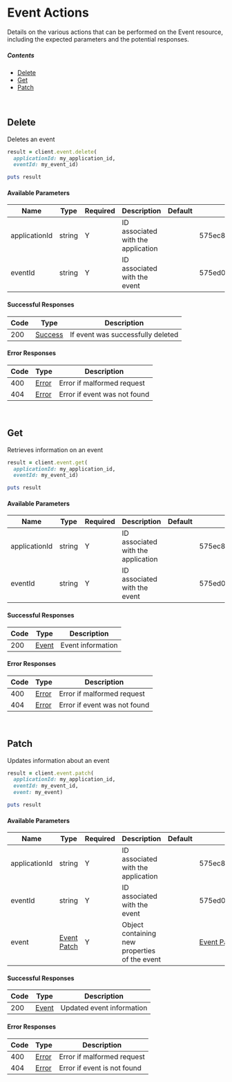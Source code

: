 # Event Actions

Details on the various actions that can be performed on the
Event resource, including the expected
parameters and the potential responses.

##### Contents

*   [Delete](#delete)
*   [Get](#get)
*   [Patch](#patch)

<br/>

## Delete

Deletes an event

```ruby
result = client.event.delete(
  applicationId: my_application_id,
  eventId: my_event_id)

puts result
```

#### Available Parameters

| Name | Type | Required | Description | Default | Example |
| ---- | ---- | -------- | ----------- | ------- | ------- |
| applicationId | string | Y | ID associated with the application |  | 575ec8687ae143cd83dc4a97 |
| eventId | string | Y | ID associated with the event |  | 575ed0de7ae143cd83dc4aa5 |

#### Successful Responses

| Code | Type | Description |
| ---- | ---- | ----------- |
| 200 | [Success](_schemas.md#success) | If event was successfully deleted |

#### Error Responses

| Code | Type | Description |
| ---- | ---- | ----------- |
| 400 | [Error](_schemas.md#error) | Error if malformed request |
| 404 | [Error](_schemas.md#error) | Error if event was not found |

<br/>

## Get

Retrieves information on an event

```ruby
result = client.event.get(
  applicationId: my_application_id,
  eventId: my_event_id)

puts result
```

#### Available Parameters

| Name | Type | Required | Description | Default | Example |
| ---- | ---- | -------- | ----------- | ------- | ------- |
| applicationId | string | Y | ID associated with the application |  | 575ec8687ae143cd83dc4a97 |
| eventId | string | Y | ID associated with the event |  | 575ed0de7ae143cd83dc4aa5 |

#### Successful Responses

| Code | Type | Description |
| ---- | ---- | ----------- |
| 200 | [Event](_schemas.md#event) | Event information |

#### Error Responses

| Code | Type | Description |
| ---- | ---- | ----------- |
| 400 | [Error](_schemas.md#error) | Error if malformed request |
| 404 | [Error](_schemas.md#error) | Error if event was not found |

<br/>

## Patch

Updates information about an event

```ruby
result = client.event.patch(
  applicationId: my_application_id,
  eventId: my_event_id,
  event: my_event)

puts result
```

#### Available Parameters

| Name | Type | Required | Description | Default | Example |
| ---- | ---- | -------- | ----------- | ------- | ------- |
| applicationId | string | Y | ID associated with the application |  | 575ec8687ae143cd83dc4a97 |
| eventId | string | Y | ID associated with the event |  | 575ed0de7ae143cd83dc4aa5 |
| event | [Event Patch](_schemas.md#event-patch) | Y | Object containing new properties of the event |  | [Event Patch Example](_schemas.md#event-patch-example) |

#### Successful Responses

| Code | Type | Description |
| ---- | ---- | ----------- |
| 200 | [Event](_schemas.md#event) | Updated event information |

#### Error Responses

| Code | Type | Description |
| ---- | ---- | ----------- |
| 400 | [Error](_schemas.md#error) | Error if malformed request |
| 404 | [Error](_schemas.md#error) | Error if event is not found |
